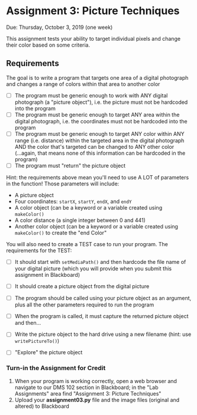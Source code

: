 # Assignment 3: Picture Techniques

Due: Thursday, October 3, 2019 (one week)

This assignment tests your ability to target individual pixels and change their color based on some criteria.

## Requirements

The goal is to write a program that targets one area of a digital photograph and changes a range of colors within that area to another color

- [ ] The program must be generic enough to work with ANY digital photograph (a "picture object"), i.e. the picture must not be hardcoded into the program
- [ ] The program must be generic enough to target ANY area within the digital photograph, i.e. the coordinates must not be hardcoded into the program
- [ ] The program must be generic enough to target ANY color within ANY range (i.e. distance) within the targeted area in the digital photograph AND the color that's targeted can be changed to ANY other color (...again, that means none of this information can be hardcoded in the program)
- [ ] The program must "return" the picture object

Hint: the requirements above mean you'll need to use A LOT of parameters in the function!  Those parameters will include:

- A picture object
- Four coordinates: `startX`, `startY`, `endX`, and `endY`
- A color object (can be a keyword or a variable created using `makeColor()`
- A color distance (a single integer between 0 and 441)
- Another color object (can be a keyword or a variable created using `makeColor()` to create the "end Color"

You will also need to create a TEST case to run your program.  The requirements for the TEST:

- [ ] It should start with `setMediaPath()` and then hardcode the file name of your digital picture (which you will provide when you submit this assignment in Blackboard) 
- [ ] It should create a picture object from the digital picture
- [ ] The program should be called using your picture object as an argument, plus all the other parameters required to run the program
- [ ] When the program is called, it must capture the returned picture object and then...
- [ ] Write the picture object to the hard drive using a new filename (hint: use `writePictureTo()`)
- [ ] "Explore" the picture object






### Turn-in the Assignment for Credit

1. When your program is working correctly, open a web browser and navigate to our DMS 102 section in Blackboard; in the "Lab Assignments" area find "Assignment 3: Picture Techniques"
3. Upload your **assignment03.py** file and the image files (original and altered) to Blackboard

